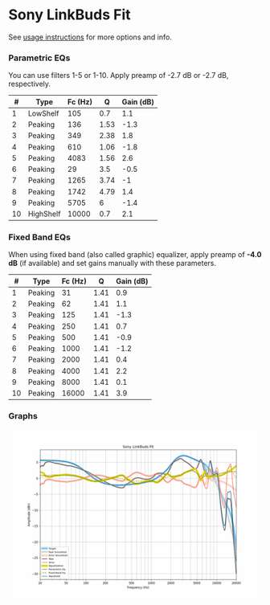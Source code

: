# Sony LinkBuds Fit
See [usage instructions](https://github.com/jaakkopasanen/AutoEq#usage) for more options and info.

### Parametric EQs
You can use filters 1-5 or 1-10. Apply preamp of -2.7 dB or -2.7 dB, respectively.

|   # | Type      |   Fc (Hz) |    Q |   Gain (dB) |
|-----|-----------|-----------|------|-------------|
|   1 | LowShelf  |       105 | 0.7  |         1.1 |
|   2 | Peaking   |       136 | 1.53 |        -1.3 |
|   3 | Peaking   |       349 | 2.38 |         1.8 |
|   4 | Peaking   |       610 | 1.06 |        -1.8 |
|   5 | Peaking   |      4083 | 1.56 |         2.6 |
|   6 | Peaking   |        29 | 3.5  |        -0.5 |
|   7 | Peaking   |      1265 | 3.74 |        -1   |
|   8 | Peaking   |      1742 | 4.79 |         1.4 |
|   9 | Peaking   |      5705 | 6    |        -1.4 |
|  10 | HighShelf |     10000 | 0.7  |         2.1 |

### Fixed Band EQs
When using fixed band (also called graphic) equalizer, apply preamp of **-4.0 dB** (if available) and set gains manually with these parameters.

|   # | Type    |   Fc (Hz) |    Q |   Gain (dB) |
|-----|---------|-----------|------|-------------|
|   1 | Peaking |        31 | 1.41 |         0.9 |
|   2 | Peaking |        62 | 1.41 |         1.1 |
|   3 | Peaking |       125 | 1.41 |        -1.3 |
|   4 | Peaking |       250 | 1.41 |         0.7 |
|   5 | Peaking |       500 | 1.41 |        -0.9 |
|   6 | Peaking |      1000 | 1.41 |        -1.2 |
|   7 | Peaking |      2000 | 1.41 |         0.4 |
|   8 | Peaking |      4000 | 1.41 |         2.2 |
|   9 | Peaking |      8000 | 1.41 |         0.1 |
|  10 | Peaking |     16000 | 1.41 |         3.9 |

### Graphs
![](./Sony%20LinkBuds%20Fit.png)
